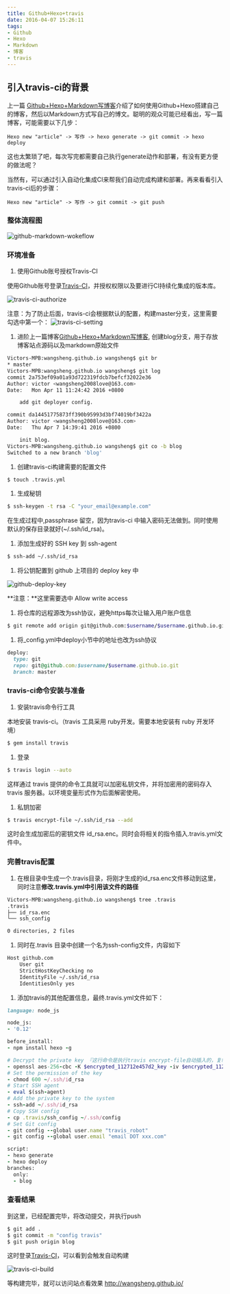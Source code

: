 ```yaml
---
title: Github+Hexo+travis
date: 2016-04-07 15:26:11
tags:
- Github
- Hexo
- Markdown
- 博客
- travis
---
```


## 引入travis-ci的背景

上一篇 [Github+Hexo+Markdown写博客](http://wangsheng.github.io/2016/04/06/Github-Hexo-Markdown%E5%86%99%E5%8D%9A%E5%AE%A2/)介绍了如何使用Github+Hexo搭建自己的博客，然后以Markdown方式写自己的博文。聪明的观众可能已经看出，写一篇博客，可能需要以下几步：

```
Hexo new "article" -> 写作 -> hexo generate -> git commit -> hexo deploy
```

这也太繁琐了吧，每次写完都需要自己执行generate动作和部署，有没有更方便的做法呢？

当然有，可以通过引入自动化集成CI来帮我们自动完成构建和部署。再来看看引入travis-ci后的步骤：

```
Hexo new "article" -> 写作 -> git commit -> git push
```

### 整体流程图

![github-markdown-wokeflow](http://zouzhi.net/images/work-flow.png)

### 环境准备

1. 使用Github账号授权Travis-CI

  使用Github账号登录[Travis-CI](https://travis-ci.org/)，并授权权限以及要进行CI持续化集成的版本库。

  ![travis-ci-authorize](http://7xsk2b.com2.z0.glb.clouddn.com/image/travis-ci-authorize.png)

  注意：为了防止后面，travis-ci会根据默认的配置，构建master分支，这里需要勾选中第一个：
  ![travis-ci-setting](http://7xsk2b.com2.z0.glb.clouddn.com/image/travis-ci-setting.png)

1. 进阶上一篇博客[Github+Hexo+Markdown写博客](http://wangsheng.github.io/2016/04/06/Github-Hexo-Markdown%E5%86%99%E5%8D%9A%E5%AE%A2/), 创建blog分支，用于存放博客站点源码以及markdown原始文件

  ``` bash
  Victors-MPB:wangsheng.github.io wangsheng$ git br
  * master
  Victors-MPB:wangsheng.github.io wangsheng$ git log
  commit 2a753ef09a01a93d722319fdcb7befcf32022e36
  Author: victor <wangsheng2008love@163.com>
  Date:   Mon Apr 11 11:24:42 2016 +0800

      add git deployer config.

  commit da14451775873ff390b95993d3bf74019bf3422a
  Author: victor <wangsheng2008love@163.com>
  Date:   Thu Apr 7 14:39:41 2016 +0800

      init blog.
  Victors-MPB:wangsheng.github.io wangsheng$ git co -b blog
  Switched to a new branch 'blog'
  ```

1. 创建travis-ci构建需要的配置文件

  ``` bash
  $ touch .travis.yml
  ```

1. 生成秘钥

  ``` bash
  $ ssh-keygen -t rsa -C "your_email@example.com"
  ```
  在生成过程中,passphrase 留空，因为travis-ci 中输入密码无法做到。同时使用默认的保存目录就好(~/.ssh/id_rsa)。

1. 添加生成好的 SSH key 到 ssh-agent

  ``` bash
  $ ssh-add ~/.ssh/id_rsa
  ```

1. 将公钥配置到 github 上项目的 deploy key 中

  ![github-deploy-key](http://7xsk2b.com2.z0.glb.clouddn.com/image/github-deploy-key.png)

  **注意：**这里需要选中 Allow write access

1. 将仓库的远程源改为ssh协议，避免https每次让输入用户账户信息

  ``` bash
  $ git remote add origin git@github.com:$username/$username.github.io.git
  ```

1. 将_config.yml中deploy小节中的地址也改为ssh协议

  ``` ruby
  deploy:
    type: git
    repo: git@github.com:$username/$username.github.io.git
    branch: master
  ```

### travis-ci命令安装与准备

1. 安装travis命令行工具

  本地安装 travis-ci。（travis 工具采用 ruby开发。需要本地安装有 ruby 开发环境）
  ``` bash
  $ gem install travis
  ```

1. 登录

  ``` bash
  $ travis login --auto
  ```
  这样通过 travis 提供的命令工具就可以加密私钥文件，并将加密用的密码存入 travis 服务器。以环境变量形式作为后面解密使用。

1. 私钥加密

  ``` bash
  $ travis encrypt-file ~/.ssh/id_rsa --add
  ```
  这时会生成加密后的密钥文件 id_rsa.enc。同时会将相关的指令插入.travis.yml文件中。

### 完善travis配置

1. 在根目录中生成一个.travis目录，将刚才生成的id_rsa.enc文件移动到这里，同时注意**修改.travis.yml中引用该文件的路径**

  ``` bash
  Victors-MPB:wangsheng.github.io wangsheng$ tree .travis
  .travis
  ├── id_rsa.enc
  └── ssh_config

  0 directories, 2 files
  ```

1. 同时在.travis 目录中创建一个名为ssh-config文件，内容如下

  ``` bash
  Host github.com
      User git
      StrictHostKeyChecking no
      IdentityFile ~/.ssh/id_rsa
      IdentitiesOnly yes
  ```

1. 添加travis的其他配置信息，最终.travis.yml文件如下：

  ``` ruby
  language: node_js

  node_js:
  - '0.12'

  before_install:
  - npm install hexo -g

  # Decrypt the private key 『这行命令是执行travis encrypt-file自动插入的，复制这里内容时，注意以你本地的为主。』
  - openssl aes-256-cbc -K $encrypted_112712e457d2_key -iv $encrypted_112712e457d2_iv -in .travis/id_rsa.enc -out ~/.ssh/id_rsa -d
  # Set the permission of the key
  - chmod 600 ~/.ssh/id_rsa
  # Start SSH agent
  - eval $(ssh-agent)
  # Add the private key to the system
  - ssh-add ~/.ssh/id_rsa
  # Copy SSH config
  - cp .travis/ssh_config ~/.ssh/config
  # Set Git config
  - git config --global user.name "travis_robot"
  - git config --global user.email "email DOT xxx.com"

  script:
  - hexo generate
  - hexo deploy
  branches:
    only:
    - blog
  ```

### 查看结果

到这里，已经配置完毕，将改动提交，并执行push

``` bash
$ git add .
$ git commit -m "config travis"
$ git push origin blog
```

这时登录[Travis-CI](https://travis-ci.org)，可以看到会触发自动构建

![travis-ci-build](http://7xsk2b.com2.z0.glb.clouddn.com/image/travis-ci-build.png)

等构建完毕，就可以访问站点看效果 http://wangsheng.github.io/

